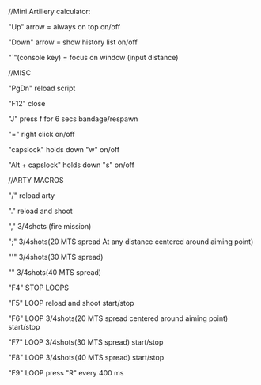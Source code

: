 //Mini Artillery calculator:

"Up" arrow = always on top on/off

"Down" arrow = show history list on/off

"`"(console key) = focus on window (input distance)


//MISC

"PgDn" reload script

"F12" close

"J" press f for 6 secs bandage/respawn

"=" right click on/off

"capslock" holds down "w" on/off

"Alt + capslock" holds down "s" on/off

//ARTY MACROS

"/" reload arty

"." reload and shoot

"," 3/4shots (fire mission)

";" 3/4shots(20 MTS spread At any distance centered around aiming point)

"'" 3/4shots(30 MTS spread)

"\" 3/4shots(40 MTS spread)

"F4" STOP LOOPS

"F5" LOOP reload and shoot start/stop

"F6" LOOP 3/4shots(20 MTS spread centered around aiming point) start/stop

"F7" LOOP 3/4shots(30 MTS spread) start/stop

"F8" LOOP 3/4shots(40 MTS spread) start/stop

"F9" LOOP press "R" every 400 ms
